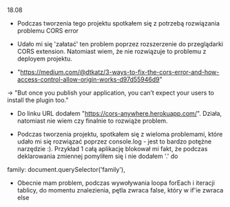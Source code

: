 18.08
- Podczas tworzenia tego projektu spotkałem się z potrzebą rozwiązania problemu CORS error
- Udało mi się 'załatać' ten problem poprzez rozszerzenie do przeglądarki CORS extension. Natomiast wiem, że nie rozwiązuje to problemu z deployem projektu. 

- "https://medium.com/@dtkatz/3-ways-to-fix-the-cors-error-and-how-access-control-allow-origin-works-d97d55946d9" 

 -> "But once you publish your application, you can’t expect your users to install the plugin too."

 - Do linku URL dodałem "https://cors-anywhere.herokuapp.com/". Działa, natomiast nie wiem czy finalnie to rozwiąże problem.

 - Podczas tworzenia projektu, spotkałem się z wieloma problemami, które udało mi się rozwiązać poprzez console.log - jest to bardzo potężne narzędzie :). Przykład 1 całą aplikację blokował mi fakt, że podczas deklarowania zmiennej pomyliłem się i nie dodałem '.' do 
 
  family: document.querySelector('family'),

- Obecnie mam problem, podczas wywoływania loopa forEach i iteracji tablicy, do momentu znalezienia, pętla zwraca false, który w if'ie zwraca else